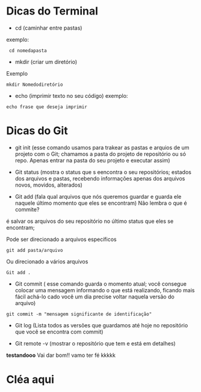 # Dicas do Terminal

- cd (caminhar entre pastas)

exemplo:

`` cd nomedapasta``

- mkdir (criar um diretório)

Exemplo

``mkdir Nomedodiretório``

- echo (imprimir texto no seu código)
exemplo:

``echo frase que deseja imprimir``

# Dicas do Git


- git init (esse comando usamos para trakear as pastas e arquios de um projeto com o Git; chamamos a pasta do projeto de repositório ou só repo. Apenas entrar na pasta do seu projeto e executar assim)

- Git status (mostra o status que s eencontra o seu repositórios; estados dos arquivos e pastas, recebendo informações apenas dos arquivos novos, movidos, alterados)

- Git add (fala qual arquivos que nós queremos guardar e guarda ele naquele último momento que eles se encontram)
 Não lembra o que é commite?

 é salvar os arquivos do seu repositório no último status que eles se encontram;

  Pode ser direcionado a arquivos específicos 

  ``git add pasta/arquivo``

 Ou direcionado a vários arquivos

  ``Git add .``

  -  Git commit ( esse comando guarda o momento atual; você consegue colocar uma mensagem informando o que está realizando, ficando mais fácil achá-lo cado você um dia precise voltar naquela versão do arquivo)

  ``git commit -m "mensagem significante de identificação"``

- Git log (Lista todos as versões que guardamos até hoje no repositório que você se encontra com commit)

- Git remote -v (mostrar o repositório que tem e está em detalhes)

**testandooo**
Vai dar bom!! vamo ter fé kkkkk 
<h1> Cléa aqui </h1>

